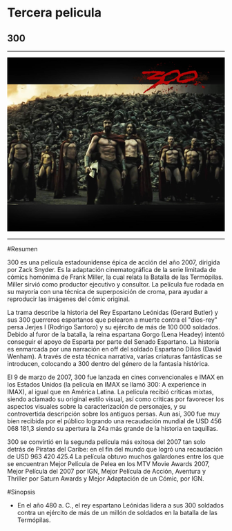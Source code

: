 # Tercera pelicula
## 300

***
![pelicula](img/300.jpg)
***

#Resumen

300 es una película estadounidense épica de acción del año 2007, dirigida por Zack Snyder. Es la adaptación cinematográfica de la serie limitada de cómics homónima de Frank Miller, la cual relata la Batalla de las Termópilas. Miller sirvió como productor ejecutivo y consultor. La película fue rodada en su mayoría con una técnica de superposición de croma, para ayudar a reproducir las imágenes del cómic original.

La trama describe la historia del Rey Espartano Leónidas (Gerard Butler) y sus 300 guerreros espartanos que pelearon a muerte contra el "dios-rey" persa Jerjes I (Rodrigo Santoro) y su ejército de más de 100 000 soldados. Debido al furor de la batalla, la reina espartana Gorgo (Lena Headey) intentó conseguir el apoyo de Esparta por parte del Senado Espartano. La historia es enmarcada por una narración en off del soldado Espartano Dilios (David Wenham). A través de esta técnica narrativa, varias criaturas fantásticas se introducen, colocando a 300 dentro del género de la fantasía histórica.

El 9 de marzo de 2007, 300 fue lanzada en cines convencionales e IMAX en los Estados Unidos (la película en IMAX se llamó 300: A experience in IMAX), al igual que en América Latina. La película recibió críticas mixtas, siendo aclamado su original estilo visual, así como críticas por favorecer los aspectos visuales sobre la caracterización de personajes, y su controvertida descripción sobre los antiguos persas. Aun así, 300 fue muy bien recibida por el público logrando una recaudación mundial de USD 456 068 181,3​ siendo su apertura la 24a más grande de la historia en taquillas.

300 se convirtió en la segunda película más exitosa del 2007 tan solo detrás de Piratas del Caribe: en el fin del mundo que logró una recaudación de USD 963 420 425.4​ La película obtuvo muchos galardones entre los que se encuentran Mejor Película de Pelea en los MTV Movie Awards 2007, Mejor Película del 2007 por IGN, Mejor Película de Acción, Aventura y Thriller por Saturn Awards y Mejor Adaptación de un Cómic, por IGN.

#Sinopsis
- En el año 480 a. C., el rey espartano Leónidas lidera a sus 300 soldados contra un ejército de más de un millón de soldados en la batalla de las Termópilas.


